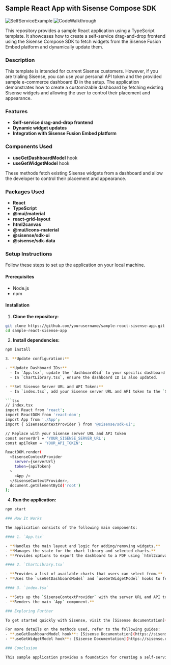 ## Sample React App with Sisense Compose SDK


![SelfServiceExample](https://github.com/StevePuma/csdk-self-service-dashboard/assets/102320035/56543352-1430-4e4c-aa5b-ab03f4551b63)
![CodeWalkthrough](https://github.com/StevePuma/csdk-self-service-dashboard/assets/102320035/207bde92-f36f-4a1e-8415-1826e13e6a52)



This repository provides a sample React application using a TypeScript template. It showcases how to create a self-service drag-and-drop frontend using the Sisense Compose SDK to fetch widgets from the Sisense Fusion Embed platform and dynamically update them.

### Description

This template is intended for current Sisense customers. However, if you are trialing Sisense, you can use your personal API token and the provided sample e-commerce dashboard ID in the setup. The application demonstrates how to create a customizable dashboard by fetching existing Sisense widgets and allowing the user to control their placement and appearance.

### Features

- **Self-service drag-and-drop frontend**
- **Dynamic widget updates**
- **Integration with Sisense Fusion Embed platform**

### Components Used

- **useGetDashboardModel** hook
- **useGetWidgetModel** hook

These methods fetch existing Sisense widgets from a dashboard and allow the developer to control their placement and appearance.

### Packages Used

- **React**
- **TypeScript**
- **@mui/material**
- **react-grid-layout**
- **html2canvas**
- **@mui/icons-material**
- **@sisense/sdk-ui**
- **@sisense/sdk-data**

### Setup Instructions

Follow these steps to set up the application on your local machine.

#### Prerequisites

- Node.js
- npm 

#### Installation

1. **Clone the repository:**

```bash
git clone https://github.com/yourusername/sample-react-sisense-app.git
cd sample-react-sisense-app
```

2. **Install dependencies:**

```bash
npm install

3. **Update configuration:**

- **Update Dashboard IDs:**
  - In `App.tsx`, update the `dashboardOid` to your specific dashboard ID.
  - In `ChartLibrary.tsx`, ensure the dashboard ID is also updated.

- **Set Sisense Server URL and API Token:**
  - In `index.tsx`, add your Sisense server URL and API token to the `SisenseContextProvider`.

```tsx
// index.tsx
import React from 'react';
import ReactDOM from 'react-dom';
import App from './App';
import { SisenseContextProvider } from '@sisense/sdk-ui';

// Replace with your Sisense server URL and API token
const serverUrl = 'YOUR_SISENSE_SERVER_URL';
const apiToken = 'YOUR_API_TOKEN';

ReactDOM.render(
  <SisenseContextProvider
    server={serverUrl}
    token={apiToken}
  >
    <App />
  </SisenseContextProvider>,
  document.getElementById('root')
);
```

4. **Run the application:**

```bash
npm start

### How It Works

The application consists of the following main components:

#### 1. `App.tsx`

- **Handles the main layout and logic for adding/removing widgets.**
- **Manages the state for the chart library and selected charts.**
- **Provides options to export the dashboard to a PDF using `html2canvas`.**

#### 2. `ChartLibrary.tsx`

- **Provides a list of available charts that users can select from.**
- **Uses the `useGetDashboardModel` and `useGetWidgetModel` hooks to fetch data from Sisense.**

#### 3. `index.tsx`

- **Sets up the `SisenseContextProvider` with the server URL and API token.**
- **Renders the main `App` component.**

### Exploring Further

To get started quickly with Sisense, visit the [Sisense documentation](https://sisense.dev/guides/sdk/getting-started/).

For more details on the methods used, refer to the following guides:
- **useGetDashboardModel hook**: [Sisense Documentation](https://sisense.dev/guides/sdk/modules/sdk-ui/fusion-embed/function.useGetDashboardModels.html)
- **useGetWidgetModel hook**: [Sisense Documentation](https://sisense.dev/guides/sdk/modules/sdk-ui/fusion-embed/function.useGetWidgetModels.html)

### Conclusion

This sample application provides a foundation for creating a self-service drag-and-drop dashboard using Sisense Compose SDK. By following the setup instructions and exploring the code, you can customize and extend the application to fit your specific needs. Happy coding!

